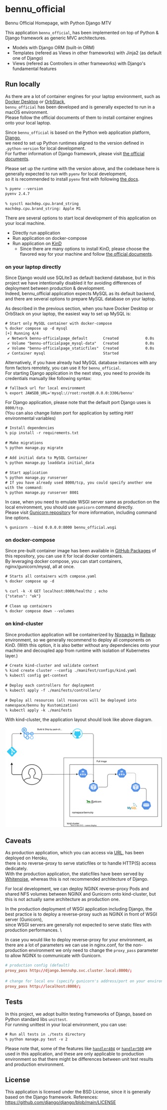 # bennu_official
Bennu Official Homepage, with Python Django MTV

This application `bennu_official`, has been implemented on top of Python & Django framework as generic MVC architectures.
- Models with Django ORM (built-in ORM)
- Templates (refered as Views in other frameworks) with Jinja2 (as default one of Django)
- Views (refered as Controllers in other frameworks) with Django's fundamental features

<!-- *** -->
## Run locally
As there are a lot of container engines for your laptop environment, such as [Docker Desktop](https://docs.docker.com/desktop/) or [OrbStack](https://orbstack.dev), \
`bennu_official` has been developed and is generally expected to run in a macOS environment. \
Please follow the official documents of them to install container engines onto your local laptop.

Since `bennu_official` is based on the Python web application platform, [Django](https://github.com/django/django), \
we need to set up Python runtimes aligned to the version defined in `.python-version` for local development. \
For further information of Django framework, please visit [the official documents](https://docs.djangoproject.com/en/5.0/releases/5.0/).

Please set up the runtime with the version above, and the codebase here is generally expected to run with `pyenv` for local development, \
so it is recommended to install `pyenv` first with following [the docs](https://github.com/pyenv/pyenv).

```shell
% pyenv --version
pyenv 2.4.7

% sysctl machdep.cpu.brand_string
machdep.cpu.brand_string: Apple M1
```

There are several options to start local development of this application on your local machine.
- Directly run application
- Run application on docker-compose
- Run application on [KinD](https://kind.sigs.k8s.io)
  - Since there are many options to install KinD, please choose the flavored way for your machine and follow [the official documents](https://kind.sigs.k8s.io/docs/user/quick-start/#installation).

### on your laptop directly
Since Django would use SQLite3 as default backend database, but in this project we have intentionally disabled it for avoiding differences of deployment between production & development. \
Indeed, bennu_official application expects MySQL as its default backend, and there are several options to prepare MySQL database on your laptop.

As described in the previous section, when you have Docker Desktop or OrbStack on your laptop, the easiest way to set up MySQL is:

```shell
# Start only MySQL container with docker-compose
% docker compose up -d mysql
[+] Running 4/4
 ✔ Network bennu-officialpage_default       Created            0.0s
 ✔ Volume "bennu-officialpage_mysql-data"   Created            0.0s
 ✔ Volume "bennu-officialpage_staticfiles"  Created            0.0s
 ✔ Container mysql                          Started
```

Alternatively, if you have already had MySQL database instances with any form factors remotely, you can use it for `bennu_official`. \
For starting Django application in the next step, you need to provide its credentials manually like following syntax:

```shell
# fallback url for local environment
% export JAWSDB_URL='mysql://root:root@0.0.0.0:3306/bennu'
```

For Django application, please note that the default port Django uses is `8000/tcp`. \
(You can also change listen port for application by setting `PORT` environmental variables)

```shell
# Install dependencies
% pip install -r requirements.txt

# Make migrations
% python manage.py migrate

# Add initial data to MySQL Container
% python manage.py loaddata initial_data

# Start application
% python manage.py runserver
# If you have already used 8000/tcp, you could specify another one with the command:
% python manage.py runserver 8001
```

In case, when you need to emulate WSGI server same as production on the local environment, you should use `gunicorn` command directly. \
Please visit [Gunicorn repository](https://github.com/benoitc/gunicorn) for more information, including command line options.

```shell
% gunicorn --bind 0.0.0.0:8000 bennu_official.wsgi
```

### on docker-compose
Since pre-built container image has been available in [GitHub Packages](https://github.com/hwakabh/bennu-official.page/pkgs/container/bennu-official.page) of this repository, you can use it for local docker containers. \
By leveraging docker compose, you can start containers, nginx/gunicorn/mysql, all at once.

```shell
# Starts all containers with compose.yaml
% docker compose up -d

% curl -k -X GET localhost:8000/healthz ; echo
{"status": "ok"}

# Clean up containers
% docker compose down --volumes
```

### on kind-cluster
Since production application will be containerized by [Nixpacks](https://nixpacks.com/docs/getting-started) in [Railway](https://railway.com) environment, so we generally recommend to deploy all components on KinD.
(With this option, it is also better without any dependencies onto your machine and decoupled app from runtime with isolation of Kubernetes layer.)

```shell
# Create kind-cluster and validate context
% kind create cluster --config ./manifest/configs/kind.yaml
% kubectl config get-context

# Deploy each controllers for deployment
% kubectl apply -f ./manifests/controllers/

# Deploy all resources (all resources will be deployed into namespace/bennu by Kustomization)
% kubectl apply -k ./manifests
```

With kind-cluster, the application layout should look like above diagram.

![app-digram-kind](./docs/app-diagram-k8s.drawio.svg)

<!-- *** -->
## Caveats
As production application, which you can access via [URL](https://www.bennu-official.page), has been deployed on Heroku, \
there is no reverse-proxy to serve staticfiles or to handle HTTP(S) access dedicately. \
With the production application, the staticfiles have been served by [Whitenoise](https://whitenoise.readthedocs.io/en/stable/index.html), whereas this is not recommended architecture of Django.

For local development, we can deploy NGINX reverse-proxy Pods and shared NFS volumes between NGINX and Gunicorn onto kind-cluster, but this is not actually same architecture as production one.

In the production deployment of WSGI application including Django, the best practice is to deploy a reverse-proxy such as NGINX in front of WSGI server (Gunicorn), \
since WSGI servers are generally not expected to serve static files with production performances. \

In case you would like to deploy reverse-proxy for your environment, as there are a lot of parameters we can use in nginx.conf, for the non-production environment we only need to change the `proxy_pass` parameter to allow NGINX to communicate with Gunicorn.

```conf
# production config (default)
proxy_pass http://django.bennuhp.svc.cluster.local:8000/;

# change for local env (specify gunicorn's address/port on your environment)
proxy_pass http://localhost:8000/;
```

<!-- *** -->
## Tests
In this project, we adopt builtin testing frameworks of Django, based on Python standard libs `unittest`. \
For running unittest in your local environment, you can use:

```shell
# Run all tests in ./tests directory
% python manage.py test -v 2
```

Please note that, some of the features like [`handler404`](https://docs.djangoproject.com/en/5.0/ref/urls/#handler404) or [`handler500`](https://docs.djangoproject.com/en/5.0/ref/urls/#handler500) are used in this application, and these are only applicable to production environment
so that there might be differences between unit test results and production environment.

<!-- *** -->
## License
This application is licensed under the BSD License, since it is generally based on the Django framework.
References: <https://github.com/django/django/blob/main/LICENSE>
